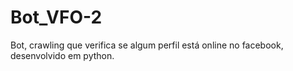 # Bot_VFO-2
Bot, crawling que verifica se algum perfil está online no facebook, desenvolvido em python.
